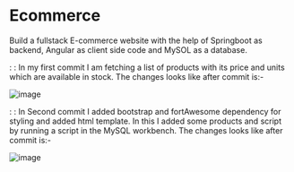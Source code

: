 # Ecommerce

Build a fullstack E-commerce website with the help of Springboot as backend, Angular as client side code and MySOL as a database.

: : In my first commit I am fetching a list of products with its price and units which are available in stock. The changes looks like after commit is:-

![image](https://user-images.githubusercontent.com/100702414/221408292-02a7a01d-46f7-4c83-ad73-b07a6b780f9e.png)

: : In Second commit I added bootstrap and fortAwesome dependency for styling and added html template. In this I added some products and script by running a script in the MySQL workbench. The changes looks like after commit is:-

![image](https://user-images.githubusercontent.com/100702414/221429818-a7b394a8-a346-4d44-ae68-408668e34c70.png)


